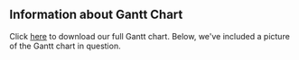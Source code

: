 ## Information about Gantt Chart
Click [here](project-plan/gantt-chart/ganttproject.gan) to download our full Gantt chart. Below, we've included a picture of the Gantt chart in question.
